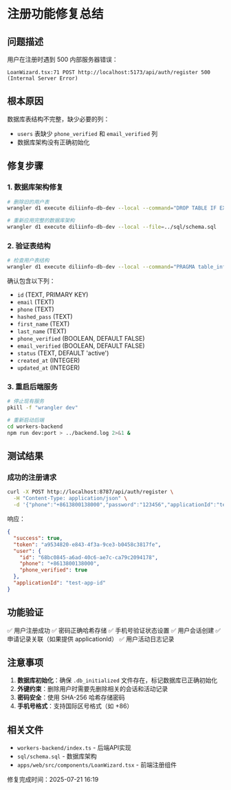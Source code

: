 # 注册功能修复总结

## 问题描述
用户在注册时遇到 500 内部服务器错误：
```
LoanWizard.tsx:71 POST http://localhost:5173/api/auth/register 500 (Internal Server Error)
```

## 根本原因
数据库表结构不完整，缺少必要的列：
- `users` 表缺少 `phone_verified` 和 `email_verified` 列
- 数据库架构没有正确初始化

## 修复步骤

### 1. 数据库架构修复
```bash
# 删除旧的用户表
wrangler d1 execute diliinfo-db-dev --local --command="DROP TABLE IF EXISTS users;"

# 重新应用完整的数据库架构
wrangler d1 execute diliinfo-db-dev --local --file=../sql/schema.sql
```

### 2. 验证表结构
```bash
# 检查用户表结构
wrangler d1 execute diliinfo-db-dev --local --command="PRAGMA table_info(users);"
```

确认包含以下列：
- `id` (TEXT, PRIMARY KEY)
- `email` (TEXT)
- `phone` (TEXT)
- `hashed_pass` (TEXT)
- `first_name` (TEXT)
- `last_name` (TEXT)
- `phone_verified` (BOOLEAN, DEFAULT FALSE)
- `email_verified` (BOOLEAN, DEFAULT FALSE)
- `status` (TEXT, DEFAULT 'active')
- `created_at` (INTEGER)
- `updated_at` (INTEGER)

### 3. 重启后端服务
```bash
# 停止现有服务
pkill -f "wrangler dev"

# 重新启动后端
cd workers-backend
npm run dev:port > ../backend.log 2>&1 &
```

## 测试结果

### 成功的注册请求
```bash
curl -X POST http://localhost:8787/api/auth/register \
  -H "Content-Type: application/json" \
  -d '{"phone":"+8613800138000","password":"123456","applicationId":"test-app-id"}'
```

响应：
```json
{
  "success": true,
  "token": "a9534820-e843-4f3a-9ce3-b0458c3817fe",
  "user": {
    "id": "68bc0845-a6ad-40c6-ae7c-ca79c2094178",
    "phone": "+8613800138000",
    "phone_verified": true
  },
  "applicationId": "test-app-id"
}
```

## 功能验证

✅ 用户注册成功
✅ 密码正确哈希存储
✅ 手机号验证状态设置
✅ 用户会话创建
✅ 申请记录关联（如果提供 applicationId）
✅ 用户活动日志记录

## 注意事项

1. **数据库初始化**：确保 `.db_initialized` 文件存在，标记数据库已正确初始化
2. **外键约束**：删除用户时需要先删除相关的会话和活动记录
3. **密码安全**：使用 SHA-256 哈希存储密码
4. **手机号格式**：支持国际区号格式（如 +86）

## 相关文件
- `workers-backend/index.ts` - 后端API实现
- `sql/schema.sql` - 数据库架构
- `apps/web/src/components/LoanWizard.tsx` - 前端注册组件

修复完成时间：2025-07-21 16:19